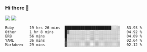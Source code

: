 ### Hi there 👋

<!--
**sasharevzin/sasharevzin** is a ✨ _special_ ✨ repository because its `README.md` (this file) appears on your GitHub profile.

Here are some ideas to get you started:

- 🔭 I’m currently working on ...
- 🌱 I’m currently learning ...
- 👯 I’m looking to collaborate on ...
- 🤔 I’m looking for help with ...
- 💬 Ask me about ...
- 📫 How to reach me: ...
- 😄 Pronouns: ...
- ⚡ Fun fact: ...
-->

![](https://yusufozturk.vercel.app/api?username=sasharevzin&hide_title=true&include_all_commits=true&count_private=true&show_icons=true) ![](https://yusufozturk.vercel.app/api/top-langs/?username=sasharevzin&layout=compact&langs_count=10&hide=apacheconf,coffeescript)

<!--START_SECTION:waka-->
```text
Ruby       19 hrs 26 mins  █████████████████████░░░░   83.93 % 
Other      1 hr 8 mins     █▒░░░░░░░░░░░░░░░░░░░░░░░   04.92 % 
ERB        56 mins         █░░░░░░░░░░░░░░░░░░░░░░░░   04.09 % 
YAML       36 mins         ▓░░░░░░░░░░░░░░░░░░░░░░░░   02.64 % 
Markdown   29 mins         ▓░░░░░░░░░░░░░░░░░░░░░░░░   02.12 % 
```
<!--END_SECTION:waka-->
